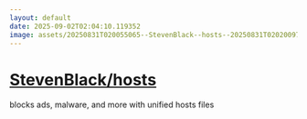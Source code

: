 ```yaml
---
layout: default
date: 2025-09-02T02:04:10.119352
image: assets/20250831T020055065--StevenBlack--hosts--20250831T020200970--cropped.png
---
```


# [StevenBlack/hosts](https://github.com/StevenBlack/hosts)

blocks ads, malware, and more with unified hosts files
